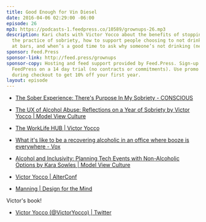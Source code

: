 ```yaml
---
title: Good Enough for Vin Diesel
date: 2016-04-06 02:29:00 -06:00
episode: 26
mp3: https://podcasts-1.feedpress.co/10589/grownups-26.mp3
description: Kari chats with Victor Yocco about the benefits of stopping drinking,
  the practice of sobriety, how to support people choosing to not drink, fizzy drinks
  at bars, and when’s a good time to ask why someone’s not drinking (never).
sponsor: Feed.Press
sponsor-link: http://feed.press/grownups
sponsor-copy: Hosting and feed support provided by Feed.Press. Sign-up today and try
  FeedPress on a 14 day trial (no contracts or commitments). Use promo code grownups
  during checkout to get 10% off your first year.
layout: episode
---
```


* [The Sober Experience: There's Purpose In My Sobriety - CONSCIOUS][1]

* [The UX of Alcohol Abuse: Reflections on a Year of Sobriety by Victor Yocco | Model View Culture][2]

* [The WorkLife HUB | Victor Yocco][3]

* [What it's like to be a recovering alcoholic in an office where booze is everywhere - Vox][4]

* [Alcohol and Inclusivity: Planning Tech Events with Non-Alcoholic Options by Kara Sowles | Model View Culture][5]

* [Victor Yocco | AlterConf][6]

* [Manning | Design for the Mind][7]

Victor's book!

* [Victor Yocco (@VictorYocco) | Twitter][8]

[1]: http://consciousmagazine.co/the-sober-experience/
[2]: https://modelviewculture.com/pieces/the-ux-of-alcohol-abuse-reflections-on-a-year-of-sobriety
[3]: http://worklifehub.com/podcasts/victor-yocco
[4]: http://www.vox.com/2015/8/3/9072737/alcoholic-at-work
[5]: https://modelviewculture.com/pieces/alcohol-and-inclusivity-planning-tech-events-with-non-alcoholic-options
[6]: http://www.alterconf.com/speakers/victor-yocco
[7]: https://www.manning.com/books/design-for-the-mind
[8]: https://twitter.com/victoryocco
